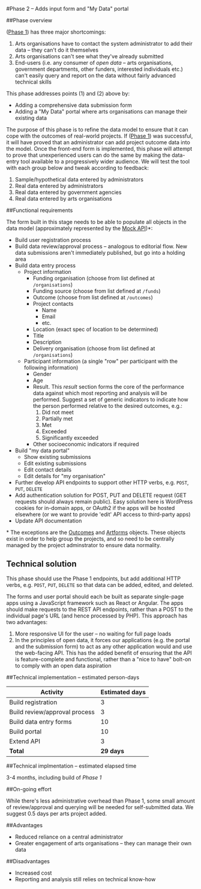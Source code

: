 #Phase 2 – Adds input form and "My Data" portal

##Phase overview

([Phase 1]((../master/phases/1-minimum-viable-product.md))) has three major shortcomings:

1. Arts organisations have to contact the system administrator to add their data – they can't do it themselves
2. Arts organisations can't see what they've already submitted
3. End-users (i.e. any consumer of *open data* – arts organisations, government departments, other funders, interested individuals etc.) can't easily query and report on the data without fairly advanced technical skills

This phase addresses points (1) and (2) above by:

* Adding a comprehensive data submission form
* Adding a "My Data" portal where arts organisations can manage their existing data

The purpose of this phase is to refine the data model to ensure that it can cope with the outcomes of real-world projects. If ([Phase 1]((../master/phases/1-minimum-viable-product.md))) was successful, it will have proved that an administrator can add project outcome data into the model. Once the front-end form is implemented, this phase will attempt to prove that unexperienced users can do the same by making the data-entry tool available to a progressively wider audience. We will test the tool with each group below and tweak according to feedback:

1. Sample/hypothetical data entered by administrators
2. Real data entered by administrators
3. Real data entered by government agencies
4. Real data entered by arts organisations

##Functional requirements

The form built in this stage needs to be able to populate all objects in the data model (approximately represented by the [Mock API](../master/mocked-api))\*:

* Build user registration process
* Build data review/approval process – analogous to editorial flow. New data submissions aren't immediately published, but go into a holding area
* Build data entry process
  * Project information
    * Funding organisation (choose from list defined at `/organisations`)
    * Funding source (choose from list defined at `/funds`)
    * Outcome (choose from list defined at `/outcomes`)
    * Project contacts
      * Name
      * Email
      * etc.
    * Location (exact spec of location to be determined)
    * Title
    * Description
    * Delivery organisation (choose from list defined at `/organisations`)
  * Participant information (a single "row" per participant with the following information)
    * Gender
    * Age
    * Result. This *result* section forms the core of the performance data against which most reporting and analysis will be performed. Suggest a set of generic indicators to indicate how the person performed relative to the desired outcomes, e.g.:
      1. Did not meet
      2. Partially met
      3. Met
      4. Exceeded
      5. Significantly exceeded
    * Other socioeconomic indicators if required
* Build "my data portal"
  * Show existing submissions
  * Edit existing submissions
  * Edit contact details
  * Edit details for "my organisation"
* Further develop API endpoints to support other HTTP verbs, e.g. `POST`, `PUT`, `DELETE`
* Add authentication solution for POST, PUT and DELETE request (GET requests should always remain public). Easy solution here is WordPress cookies for in-domain apps, or OAuth2 if the apps will be hosted elsewhere (or we want to provide 'edit' API access to third-party apps)
* Update API documentation

\* The exceptions are the [Outcomes](../master/mocked-api/outcomes.json) and [Artforms](../master/mocked-api/artforms.json) objects. These objects exist in order to help group the projects, and so need to be centrally managed by the project adminstrator to ensure data normality.

## Technical solution

This phase should use the Phase 1 endpoints, but add additional HTTP verbs, e.g. `POST`, `PUT`, `DELETE` so that data can be added, edited, and deleted.

The forms and user portal should each be built as separate single-page apps using a JavaScript framework such as React or Angular. The apps should make requests to the REST API endpoints, rather than a POST to the individual page's URL (and hence processed by PHP). This approach has two advantages:

1. More responsive UI for the user – no waiting for full page loads
2. In the principles of open data, it forces our applications (e.g. the portal and the submission form) to act as any other application would and use the web-facing API. This has the added benefit of ensuring that the API is feature-complete and functional, rather than a "nice to have" bolt-on to comply with an open data aspiration

##Technical implementation – estimated person-days

Activity | Estimated days
--- | ---
Build registration | 3
Build review/approval process | 3
Build data entry forms | 10
Build portal | 10
Extend API | 3
**Total** | **29 days**

##Technical implmentation – estimated elapsed time

3-4 months, including build of *Phase 1*

##On-going effort

While there's less administrative overhead than Phase 1, some small amount of review/approval and querying will be needed for self-submitted data. We suggest 0.5 days per arts project added.

##Advantages

* Reduced reliance on a central administrator
* Greater engagement of arts organisations – they can manage their own data

##Disadvantages

* Increased cost
* Reporting and analysis still relies on technical know-how